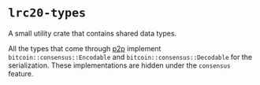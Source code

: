 # `lrc20-types`

A small utility crate that contains shared data types.

All the types that come through [p2p](../p2p/) implement `bitcoin::consensus::Encodable` and `bitcoin::consensus::Decodable` for the serialization. These implementations are hidden under the `consensus` feature.
